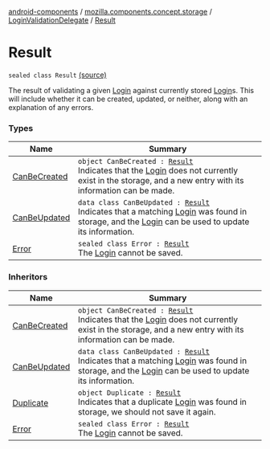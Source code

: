 [android-components](../../../index.md) / [mozilla.components.concept.storage](../../index.md) / [LoginValidationDelegate](../index.md) / [Result](./index.md)

# Result

`sealed class Result` [(source)](https://github.com/mozilla-mobile/android-components/blob/master/components/concept/storage/src/main/java/mozilla/components/concept/storage/LoginsStorage.kt#L196)

The result of validating a given [Login](../../-login/index.md) against currently stored [Login](../../-login/index.md)s.  This will
include whether it can be created, updated, or neither, along with an explanation of any errors.

### Types

| Name | Summary |
|---|---|
| [CanBeCreated](-can-be-created.md) | `object CanBeCreated : `[`Result`](./index.md)<br>Indicates that the [Login](../../-login/index.md) does not currently exist in the storage, and a new entry with its information can be made. |
| [CanBeUpdated](-can-be-updated/index.md) | `data class CanBeUpdated : `[`Result`](./index.md)<br>Indicates that a matching [Login](../../-login/index.md) was found in storage, and the [Login](../../-login/index.md) can be used to update its information. |
| [Error](-error/index.md) | `sealed class Error : `[`Result`](./index.md)<br>The [Login](../../-login/index.md) cannot be saved. |

### Inheritors

| Name | Summary |
|---|---|
| [CanBeCreated](-can-be-created.md) | `object CanBeCreated : `[`Result`](./index.md)<br>Indicates that the [Login](../../-login/index.md) does not currently exist in the storage, and a new entry with its information can be made. |
| [CanBeUpdated](-can-be-updated/index.md) | `data class CanBeUpdated : `[`Result`](./index.md)<br>Indicates that a matching [Login](../../-login/index.md) was found in storage, and the [Login](../../-login/index.md) can be used to update its information. |
| [Duplicate](-error/-duplicate.md) | `object Duplicate : `[`Result`](./index.md)<br>Indicates that a duplicate [Login](../../-login/index.md) was found in storage, we should not save it again. |
| [Error](-error/index.md) | `sealed class Error : `[`Result`](./index.md)<br>The [Login](../../-login/index.md) cannot be saved. |
